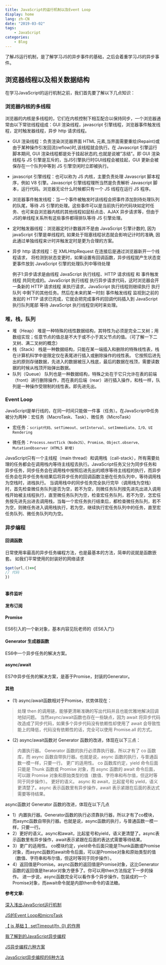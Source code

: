 ```yaml
---
title: JavaScript的运行机制以及Event Loop
display: home
lang: zh-CN
date: "2019-03-02"
tags:
    - JavaScript
categories:
    - Blog
---
```


了解JS运行机制，是了解学习JS的异步事件的基础，之后会着重学习JS的异步事件。



## 浏览器线程以及相关数据结构
在学习JavaScript的运行机制之前，我们首先要了解以下几点知识：
### 浏览器内核的多线程
浏览器的内核是多线程的，它们在内核控制下相互配合以保持同步，一个浏览器通常由以下常驻线程组成：GUI 渲染线程，javascript 引擎线程，浏览器事件触发线程，定时触发器线程，异步 http 请求线程。

- GUI 渲染线程：负责渲染浏览器界面 HTML 元素,当界面需要重绘(Repaint)或由于某种操作引发回流(reflow)时,该线程就会执行。在 Javascript 引擎运行脚本期间, GUI 渲染线程都是处于挂起状态的,也就是说被”冻结”。即 GUI 渲染线程与 JS 引擎是互斥的，当JS引擎执行时GUI线程会被挂起，GUI 更新会被保存在一个队列中等到 JS 引擎空闲时立即被执行。
- javascript 引擎线程：也可以称为 JS 内核，主要负责处理 Javascript 脚本程序，例如 V8 引擎。Javascript 引擎线程理所当然是负责解析 Javascript 脚本，运行代码。浏览器无论什么时候都只有一个 JS 线程在运行 JS 程序。
- 浏览器事件触发线程：当一个事件被触发时该线程会把事件添加到待处理队列的队尾，等待 JS 引擎的处理。这些事件可以是当前执行的代码块如定时任务、也可来自浏览器内核的其他线程如鼠标点击、AJAX 异步请求等，但由于JS的单线程关系所有这些事件都得排队等待 JS 引擎处理。
 - 定时触发器线程：浏览器定时计数器并不是由 JavaScript 引擎计数的, 因为 javaScript 引擎是单线程的, 如果处于阻塞线程状态就会影响记计时的准确, 因此通过单独线程来计时并触发定时是更为合理的方案。
- 异步 http 请求线程：在 XMLHttpRequest 在连接后是通过浏览器新开一个线程请求， 将检测到状态变更时，如果设置有回调函数，异步线程就产生状态变更事件放到 JavaScript 引擎的处理队列中等待处理


    例子1:异步请求是由线程 JavaScript 执行线程、HTTP 请求线程 和 事件触发线程 共同完成的。JavaScript 执行线程 执行异步请求代码，这时浏览器会开一条新的 HTTP 请求线程 来执行请求，JavaScript 执行线程则继续执行 执行队列 中剩下的其他任务。然后在未来的某一时刻 事件触发线程 监视到之前的发起的 HTTP 请求已完成，它就会把完成事件的回调代码插入到 JavaScript 执行队列尾部 等待 JavaScript 执行线程空闲时来处理。

### 堆，栈，队列
- 堆（Heap）
堆是一种特殊的线性数据结构，其特性为必须是完全二叉树；用数组实现；任意节点的值总是不大于或不小于其父节点的值。（可了解一下二叉树、满二叉树的概念）
- 栈（Stack）
栈是一种数据结构，只能在某一端插入和删除的特殊线性表，栈在计算机科学中是限定仅在表尾进行插入或删除操作的线性表。 它按照后进先出的原则存储数据，先进入的数据被压入栈底，最后的数据在栈顶，需要读数据的时候从栈顶开始弹出数据。
- 队列（Queue）
队列也是一种数据结构，特殊之处在于它只允许在表的前端（front）进行删除操作，而在表的后端（rear）进行插入操作，和栈一样，队列是一种操作受限制的线性表。即先进先出。

### Event Loop
JavaScript是单行线的，在同一时间只能做一件事（任务）。在JavaScript中任务被分为两种：宏任务（MacroTask、Task）、微任务（MicroTask）

- 宏任务：``script代码、setTimeout、setInterval、setImmediate、I/O、UI Rendering ``

- 微任务：``Process.nextTick（NodeJS）、Promise、Object.observe、MutationObserver（HTML5 新增)``

JavaScript只有一个主线程（main thread）和调用栈（call-stack），所有需要处理的任务都会在调用栈内等待主线程去执行。JavaScript任务又分为同步任务和异步任务，同步任务会在调用栈中按照后进先出的顺序等待主线程的执行，而异步任务会在异步任务有结果后将异步任务的回调函数注册在任务队列中，等待调用栈为空栈时，进栈执行。
当调用栈中的同步任务完全执行完毕（调用栈为空栈）时，首先检查微任务队列是否为空，若不为空，则微任务队列按先进先出进入调用栈开始被主线程执行，直至微任务队列为空，检查宏任务队列，若不为空，怎宏任务按先进先出进去调用栈，当每一个宏任务执行结束后，都检查微任务队列，若不为空，则微任务进入调用栈执行，若为空，继续执行宏任务队列中的任务，直至宏任务队列、微任务队列均为空。



### 异步编程
#### 回调函数
日常使用率最高的异步任务编程方法，也是最基本的方法，简单的说就是函数嵌套。
如我们平常使用的封装好的网络请求
```js
$get(url,()=>{
// 代码
})
​
```



#### 事件监听
#### 发布订阅
#### Promise
ES6引入的一个新对象，基本内容见阮老师的《ES6入门》

#### Generator 生成器函数
ES6中一个异步任务的解决方案。

#### async/await
ES7中异步任务的解决方案，是基于Promise，封装的Generator。

#### 其他
- (1) async/await函数相对于Promise，优势体现在：
>处理 then 的调用链，能够更清晰准确的写出代码并且也能优雅地解决回调地狱问题。
当然async/await函数也存在一些缺点，因为 await 将异步代码改造成了同步代码，如果多个异步代码没有依赖性却使用了 await 会导致性能上的降低，代码没有依赖性的话，完全可以使用 Promise.all 的方式。

- (2) async/await函数对 Generator 函数的改进，体现在以下三点：
>内置执行器。 Generator 函数的执行必须靠执行器，所以才有了 co 函数库，而 async 函数自带执行器。也就是说，async 函数的执行，与普通函数一模一样，只要一行。
更广的适用性。 co 函数库约定，yield 命令后面只能是 Thunk 函数或 Promise 对象，而 async 函数的 await 命令后面，可以跟 Promise 对象和原始类型的值（数值、字符串和布尔值，但这时等同于同步操作）。
更好的语义。 async 和 await，比起星号和 yield，语义更清楚了。async 表示函数里有异步操作，await 表示紧跟在后面的表达式需要等待结果。


async函数对 Generator 函数的改进，体现在以下几点
- 1）内置执行器。Generator函数的执行必须靠执行器，所以才有了co模块，而async函数自带执行器。也就是说，async函数的执行，与普通函数一模一样，只要一行。
- 2）更好的语义。async和await，比起星号和yield，语义更清楚了。async表示函数里有异步操作，await表示紧跟在后面的表达式需要等待结果。
- 3）更广的适用性。 co模块约定，yield命令后面只能是Thunk函数或Promise对象，而async函数的await命令后面，可以是Promise对象和原始类型的值（数值、字符串和布尔值，但这时等同于同步操作）。
- 4）返回值是Promise。async函数的返回值是Promise对象，这比Generator函数的返回值是Iterator对象方便多了。你可以用then方法指定下一步的操作。
进一步说，async函数完全可以看作多个异步操作，包装成的一个Promise对象，而await命令就是内部then命令的语法糖。


**参考文章:**<br/><br>
[深入浅出JavaScript运行机制](https://juejin.im/post/5c653e07f265da2dba020c02)

[JS的Event Loop和microTask](https://juejin.im/post/5b66706d51882508603d123a)

[【 js 基础 】 setTimeout(fn, 0) 的作用]()

[我了解到的JavaScript异步编程](https://juejin.im/post/599ff3d5f265da24843e6276)

[JS异步编程六种方案](https://juejin.im/post/5c30375851882525ec200027)

[JavaScript异步编程的6种方法](https://juejin.im/post/5c6515e0518825266c3ef852)